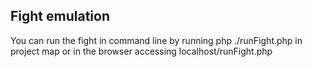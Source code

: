 ## Fight emulation

You can run the fight in command line by running php ./runFight.php in project map
or in the browser accessing localhost/runFight.php